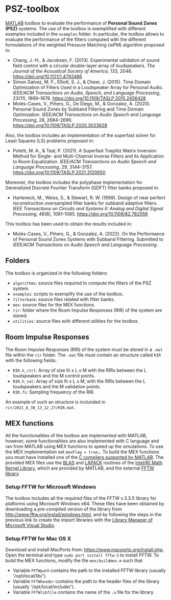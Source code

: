 # PSZ-toolbox
[MATLAB](https://www.mathworks.com/products/matlab.html) toolbox to evaluate the performance of **Personal Sound Zones (PSZ)** systems. The use of the toolbox is exemplified with different examples included in the `examples` folder. In particular, the toolbox allows to evaluate the performance of the filters computed with the different formulations of the weighted Pressure Matching (wPM) algorithm proposed in:

* Chang, J.-H., & Jacobsen, F. (2013). Experimental validation of sound field control with a circular double-layer array of loudspeakers. _The Journal of the Acoustical Society of America_, 133, 2046. https://doi.org/10.1121/1.4792486
* Simon Galvez, M. F., Elliott, S. J., & Cheer, J. (2015). Time Domain Optimization of Filters Used in a Loudspeaker Array for Personal Audio. _IEEE/ACM Transactions on Audio, Speech, and Language Processing_, 23(11), 1869–1878. https://doi.org/10.1109/TASLP.2015.2456428
* Molés-Cases, V., Piñero, G., De Diego, M., & Gonzalez, A. (2020). Personal Sound Zones by Subband Filtering and Time Domain Optimization. _IEEE/ACM Transactions on Audio Speech and Language Processing_, 28, 2684–2696. https://doi.org/10.1109/TASLP.2020.3023628

Also, the toolbox includes an implementation of the superfast solver for Least Squares (LS) problems proposed in:
* Poletti, M. A., & Teal, P. (2021). A Superfast Toeplitz Matrix Inversion Method for Single- and Multi-Channel Inverse Filters and its Application to Room Equalization. _IEEE/ACM Transactions on Audio Speech and Language Processing_, 29, 3144–3157. https://doi.org/10.1109/TASLP.2021.3120650

Moreover, the toolbox includes the polyphase implementation for Generalized Discrete Fourtier Transform (GDFT) filter banks proposed in:

* Harteneck, M., Weiss, S., & Stewart, R. W. (1999). Design of near perfect reconstruction oversampled filter banks for subband adaptive filters. _IEEE Transactions on Circuits and Systems II: Analog and Digital Signal Processing_, 46(8), 1081–1085. https://doi.org/10.1109/82.782056

This toolbox has been used to obtain the results included in:
* Molés-Cases, V., Piñero, G., & Gonzalez, A. (2022). On the Performance of Personal Sound Zones Systems with Subband Filtering. Submitted to  _IEEE/ACM Transactions on Audio Speech and Language Processing_. 

## Folders
The toolbox is organized in the following folders:
* `algorithms`: source files required to compute the filters of the PSZ system.
* `examples`: scripts to exemplify the use of the toolbox.
* `filterbank`: source files related with filter banks.
* `mex`: source files for the MEX functions.
* `rir`: folder where the Room Impulse Responses (RIR) of the system are stored.
* `utilities`: source files with different utilities for the toolbox.

## Room Impulse Responses
The Room Impulse Responses (RIR) of the system must be stored in a `.mat` file within the `rir` folder. The `.mat` file must contain an structure called `RIR` with the following fields:
* `RIR.h_ctrl`: Array of size Ih x L x M with the RIRs between the L loudspeakers and the M control points.
* `RIR.h_val`: Array of size Ih x L x M, with the RIRs between the L loudspeakers and the M validation points.
* `RIR.fs`: Sampling frequency of the RIR.

An example of such an structure is inclunded in `rir/2021_6_30_13_12_27/RIR.mat`.

## MEX functions
All the functionalities of the toolbox are implemented with MATLAB, however, some functionalities are also implemented with C language and ran from MATLAB using MEX functions to speed up the simulations. To use the MEX implementation set `mexFlag = true;`. To build the MEX functions you must have installed one of the [C compilers supported by MATLAB](https://es.mathworks.com/support/requirements/supported-compilers.html). The provided MEX files use the [BLAS](http://www.netlib.org/blas/) and [LAPACK](http://www.netlib.org/lapack/) routines of the [Intel(R) Math Kernel Library](https://www.intel.com/content/www/us/en/develop/documentation/get-started-with-mkl-for-dpcpp/top.html), which are provided by MATLAB, and the external [FFTW library](https://www.fftw.org/).

### **Setup FFTW for Microsoft Windows** 
The toolbox includes all the required files of the FFTW v.3.3.5 library for platforms using Microsoft Windows x64. These files have been obtained by downloading a pre-compiled version of the library from http://www.fftw.org/install/windows.html, and by following the steps in the previous link to create the import libraries with the [Library Manager of Microsoft Visual Studio](https://docs.microsoft.com/en-us/cpp/build/reference/lib-reference?redirectedfrom=MSDN&view=msvc-170).

### **Setup FFTW for Mac OS X**
Download and install MacPorts from: https://www.macports.org/install.php. Open the terminal and type `sudo port install fftw-3` to install FFTW. To build the MEX functions, modify the file `mex/buildmex.m` such that 
* Variable `FFTWpath` contains the path to the installed FFTW library (usually '/opt/local/lib/').
* Variable `FFTWheader` contains the path to the header files of the library (usually '/opt/local/include/').
* Variable `FFTWlibfile` contains the name of the `.a` file for the library.

